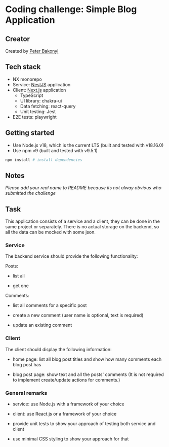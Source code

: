 # Coding challenge: Simple Blog Application

## Creator

Created by [Peter Bakonyi](https://github.com/peterbakonyi05)


## Tech stack

- NX monorepo
- Service: [NestJS](https://nestjs.com/) application
- Client: [Next.js](https://nextjs.org/) application
    - TypeScript
    - UI library: chakra-ui
    - Data fetching: react-query
    - Unit testing: Jest
- E2E tests: playwright

## Getting started

- Use Node.js v18, which is the current LTS (built and tested with v18.16.0)
- Use npm v9 (built and tested with v9.5.1)

```sh
npm install # install dependencies
```



## Notes

*Please add your real name to README because its not alway obvious who submitted the challenge* 

## Task


This application consists of a service and a client, they can be done in the same project or separately. There is no actual storage on the backend, so all the data can be mocked with some json.

### Service

The backend service should provide the following functionality:

Posts:

-   list all

-   get one

Comments:

-   list all comments for a specific post

-   create a new comment (user name is optional, text is required)

-   update an existing comment

### Client

The client should display the following information:

-   home page: list all blog post titles and show how many comments each blog post has

-   blog post page: show text and all the posts' comments (It is not required to implement create/update actions for comments.)

### General remarks

-   service: use Node.js with a framework of your choice

-   client: use React.js or a framework of your choice

-   provide unit tests to show your approach of testing both service and client

-   use minimal CSS styling to show your approach for that
